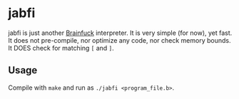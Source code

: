 # jabfi #
jabfi is just another [Brainfuck](http://www.hevanet.com/cristofd/brainfuck/brainfuck.html) interpreter.
It is very simple (for now), yet fast. It does not pre-compile, nor optimize any code, nor check memory bounds. It DOES check for matching `[` and `]`.

## Usage ##
Compile with `make` and run as `./jabfi <program_file.b>`.
